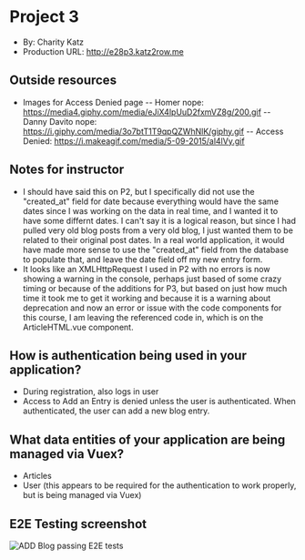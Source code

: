 # Project 3
+ By: Charity Katz
+ Production URL: <http://e28p3.katz2row.me>

## Outside resources
- Images for Access Denied page
    -- Homer nope: <https://media4.giphy.com/media/eJiX4lpUuD2fxmVZ8g/200.gif>
    -- Danny Davito nope: <https://i.giphy.com/media/3o7btT1T9qpQZWhNlK/giphy.gif>
    -- Access Denied: <https://i.makeagif.com/media/5-09-2015/al4lVy.gif>

## Notes for instructor
- I should have said this on P2, but I specifically did not use the "created_at" field for date because everything would have the same dates since I was working on the data in real time, and I wanted it to have some differnt dates. I can't say it is a logical reason, but since I had pulled very old blog posts from a very old blog, I just wanted them to be related to their original post dates. In a real world application, it would have made more sense to use the "created_at" field from the database to populate that, and leave the date field off my new entry form.
- It looks like an XMLHttpRequest I used in P2 with no errors is now showing a warning in the console, perhaps just based of some crazy timing or because of the additions for P3, but based on just how much time it took me to get it working and because it is a warning about deprecation and now an error or issue with the code components for this course, I am leaving the referenced code in, which is on the ArticleHTML.vue component.

## How is authentication being used in your application?
- During registration, also logs in user
- Access to Add an Entry is denied unless the user is authenticated. When authenticated, the user can add a new blog entry.

## What data entities of your application are being managed via Vuex?
- Articles
- User (this appears to be required for the authentication to work properly, but is being managed via Vuex)

## E2E Testing screenshot
![ADD Blog passing E2E tests](https://raw.githubusercontent.com/susanBuck/e28/main/zipfoods/e2e-tests.png)